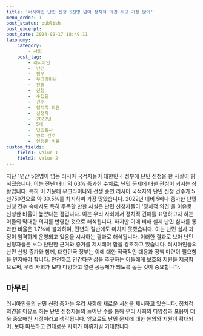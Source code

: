 ```yaml
---
title: '러시아인 난민 신청 5천명 넘어 정치적 의견 두고 가장 많아'
menu_order: 1
post_status: publish
post_excerpt: 
post_date: 2024-02-17 18:49:11
taxonomy:
    category:
        - 사회
    post_tag:
        - 러시아인
        -  난민
        -  정부
        -  우크라이나
        -  전쟁
        -  신청
        -  수집된
        -  건수
        -  정치적 의견
        -  신청자
        -  2022년
        -  5배
        -  난민심사
        -  완료 건수
        -  인정된 비율
custom_fields:
    field1: value 1
    field2: value 2
---
```


지난 1년간 5천명이 넘는 러시아 국적자들이 대한민국 정부에 난민 신청을 한 사실이 밝혀졌습니다. 이는 전년 대비 약 63% 증가한 수치로, 난민 문제에 대한 관심이 커지는 상황입니다. 특히 이 가운데 우크라이나와 전쟁 중인 러시아 국적자의 난민 신청 건수가 5천750건으로 약 30.5%를 차지하며 가장 많았습니다.
2022년 대비 5배나 증가한 난민 신청 건수 속에서도 특히 주목할 만한 사실은 난민 신청자들이 '정치적 의견'을 이유로 신청한 비율이 높았다는 점입니다. 이는 우리 사회에서 정치적 견해를 표명하고자 하는 이들의 막대한 의지를 반영한 것으로 해석됩니다.
하지만 이에 비해 실제 난민 심사를 통과한 비율은 1.7%에 불과하여, 전년의 절반에도 미치지 못했습니다. 이는 난민 심사 과정이 엄격하게 운영되고 있음을 시사하는 결과로 해석됩니다. 이러한 결과로 보아 난민 신청자들은 보다 탄탄한 근거와 증거를 제시해야 함을 강조하고 있습니다.
러시아인들의 난민 신청 증가와 함께, 대한민국 정부는 이에 대한 적극적인 대응과 정책 마련이 필요함을 인지해야 합니다. 안전하고 인간다운 삶을 추구하는 이들에게 보호와 지원을 제공함으로써, 우리 사회가 보다 다양하고 열린 공동체가 되도록 돕는 것이 중요합니다.
## 마무리
러시아인들의 난민 신청 증가는 우리 사회에 새로운 시선을 제시하고 있습니다. 정치적 의견을 이유로 하는 난민 신청자들의 늘어난 수를 통해 우리 사회의 다양성과 포용이 더욱 중요해진 시점이라고 생각됩니다. 앞으로도 난민 문제에 대한 논의와 지원이 확대되어, 보다 따뜻하고 연대로운 사회가 이뤄지길 기대합니다.
